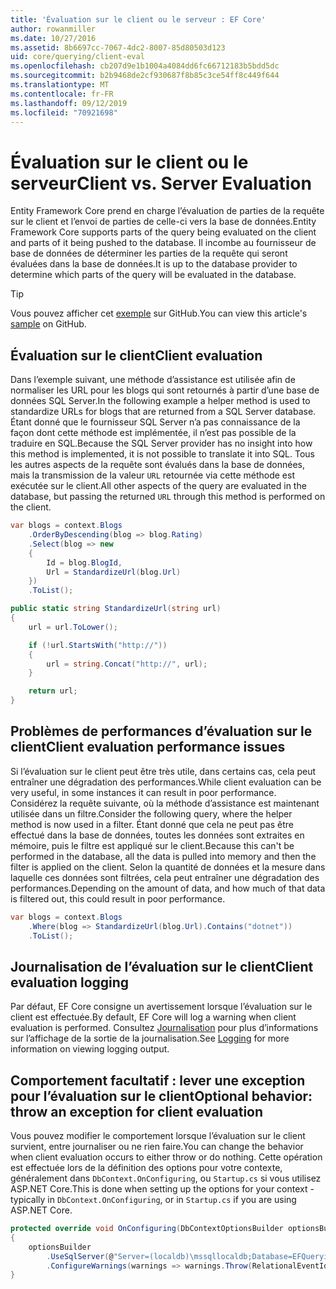 ```yaml
---
title: 'Évaluation sur le client ou le serveur : EF Core'
author: rowanmiller
ms.date: 10/27/2016
ms.assetid: 8b6697cc-7067-4dc2-8007-85d80503d123
uid: core/querying/client-eval
ms.openlocfilehash: cb207d9e1b1004a4084dd6fc66712183b5bdd5dc
ms.sourcegitcommit: b2b9468de2cf930687f8b85c3ce54ff8c449f644
ms.translationtype: MT
ms.contentlocale: fr-FR
ms.lasthandoff: 09/12/2019
ms.locfileid: "70921698"
---
```

# <a name="client-vs-server-evaluation"></a><span data-ttu-id="f6227-102">Évaluation sur le client ou le serveur</span><span class="sxs-lookup"><span data-stu-id="f6227-102">Client vs. Server Evaluation</span></span>

<span data-ttu-id="f6227-103">Entity Framework Core prend en charge l’évaluation de parties de la requête sur le client et l’envoi de parties de celle-ci vers la base de données.</span><span class="sxs-lookup"><span data-stu-id="f6227-103">Entity Framework Core supports parts of the query being evaluated on the client and parts of it being pushed to the database.</span></span> <span data-ttu-id="f6227-104">Il incombe au fournisseur de base de données de déterminer les parties de la requête qui seront évaluées dans la base de données.</span><span class="sxs-lookup"><span data-stu-id="f6227-104">It is up to the database provider to determine which parts of the query will be evaluated in the database.</span></span>

> [!TIP]  
> <span data-ttu-id="f6227-105">Vous pouvez afficher cet [exemple](https://github.com/aspnet/EntityFramework.Docs/tree/master/samples/core/Querying) sur GitHub.</span><span class="sxs-lookup"><span data-stu-id="f6227-105">You can view this article's [sample](https://github.com/aspnet/EntityFramework.Docs/tree/master/samples/core/Querying) on GitHub.</span></span>

## <a name="client-evaluation"></a><span data-ttu-id="f6227-106">Évaluation sur le client</span><span class="sxs-lookup"><span data-stu-id="f6227-106">Client evaluation</span></span>

<span data-ttu-id="f6227-107">Dans l’exemple suivant, une méthode d’assistance est utilisée afin de normaliser les URL pour les blogs qui sont retournés à partir d’une base de données SQL Server.</span><span class="sxs-lookup"><span data-stu-id="f6227-107">In the following example a helper method is used to standardize URLs for blogs that are returned from a SQL Server database.</span></span> <span data-ttu-id="f6227-108">Étant donné que le fournisseur SQL Server n’a pas connaissance de la façon dont cette méthode est implémentée, il n’est pas possible de la traduire en SQL.</span><span class="sxs-lookup"><span data-stu-id="f6227-108">Because the SQL Server provider has no insight into how this method is implemented, it is not possible to translate it into SQL.</span></span> <span data-ttu-id="f6227-109">Tous les autres aspects de la requête sont évalués dans la base de données, mais la transmission de la valeur `URL` retournée via cette méthode est exécutée sur le client.</span><span class="sxs-lookup"><span data-stu-id="f6227-109">All other aspects of the query are evaluated in the database, but passing the returned `URL` through this method is performed on the client.</span></span>

<!-- [!code-csharp[Main](samples/core/Querying/ClientEval/Sample.cs?highlight=6)] -->
``` csharp
var blogs = context.Blogs
    .OrderByDescending(blog => blog.Rating)
    .Select(blog => new
    {
        Id = blog.BlogId,
        Url = StandardizeUrl(blog.Url)
    })
    .ToList();
```

<!-- [!code-csharp[Main](samples/core/Querying/ClientEval/Sample.cs)] -->
``` csharp
public static string StandardizeUrl(string url)
{
    url = url.ToLower();

    if (!url.StartsWith("http://"))
    {
        url = string.Concat("http://", url);
    }

    return url;
}
```

## <a name="client-evaluation-performance-issues"></a><span data-ttu-id="f6227-110">Problèmes de performances d’évaluation sur le client</span><span class="sxs-lookup"><span data-stu-id="f6227-110">Client evaluation performance issues</span></span>

<span data-ttu-id="f6227-111">Si l’évaluation sur le client peut être très utile, dans certains cas, cela peut entraîner une dégradation des performances.</span><span class="sxs-lookup"><span data-stu-id="f6227-111">While client evaluation can be very useful, in some instances it can result in poor performance.</span></span> <span data-ttu-id="f6227-112">Considérez la requête suivante, où la méthode d’assistance est maintenant utilisée dans un filtre.</span><span class="sxs-lookup"><span data-stu-id="f6227-112">Consider the following query, where the helper method is now used in a filter.</span></span> <span data-ttu-id="f6227-113">Étant donné que cela ne peut pas être effectué dans la base de données, toutes les données sont extraites en mémoire, puis le filtre est appliqué sur le client.</span><span class="sxs-lookup"><span data-stu-id="f6227-113">Because this can't be performed in the database, all the data is pulled into memory and then the filter is applied on the client.</span></span> <span data-ttu-id="f6227-114">Selon la quantité de données et la mesure dans laquelle ces données sont filtrées, cela peut entraîner une dégradation des performances.</span><span class="sxs-lookup"><span data-stu-id="f6227-114">Depending on the amount of data, and how much of that data is filtered out, this could result in poor performance.</span></span>

<!-- [!code-csharp[Main](samples/core/Querying/ClientEval/Sample.cs)] -->
``` csharp
var blogs = context.Blogs
    .Where(blog => StandardizeUrl(blog.Url).Contains("dotnet"))
    .ToList();
```

## <a name="client-evaluation-logging"></a><span data-ttu-id="f6227-115">Journalisation de l’évaluation sur le client</span><span class="sxs-lookup"><span data-stu-id="f6227-115">Client evaluation logging</span></span>

<span data-ttu-id="f6227-116">Par défaut, EF Core consigne un avertissement lorsque l’évaluation sur le client est effectuée.</span><span class="sxs-lookup"><span data-stu-id="f6227-116">By default, EF Core will log a warning when client evaluation is performed.</span></span> <span data-ttu-id="f6227-117">Consultez [Journalisation](../miscellaneous/logging.md) pour plus d’informations sur l’affichage de la sortie de la journalisation.</span><span class="sxs-lookup"><span data-stu-id="f6227-117">See [Logging](../miscellaneous/logging.md) for more information on viewing logging output.</span></span> 

## <a name="optional-behavior-throw-an-exception-for-client-evaluation"></a><span data-ttu-id="f6227-118">Comportement facultatif : lever une exception pour l’évaluation sur le client</span><span class="sxs-lookup"><span data-stu-id="f6227-118">Optional behavior: throw an exception for client evaluation</span></span>

<span data-ttu-id="f6227-119">Vous pouvez modifier le comportement lorsque l’évaluation sur le client survient, entre journaliser ou ne rien faire.</span><span class="sxs-lookup"><span data-stu-id="f6227-119">You can change the behavior when client evaluation occurs to either throw or do nothing.</span></span> <span data-ttu-id="f6227-120">Cette opération est effectuée lors de la définition des options pour votre contexte, généralement dans `DbContext.OnConfiguring`, ou `Startup.cs` si vous utilisez ASP.NET Core.</span><span class="sxs-lookup"><span data-stu-id="f6227-120">This is done when setting up the options for your context - typically in `DbContext.OnConfiguring`, or in `Startup.cs` if you are using ASP.NET Core.</span></span>

<!-- [!code-csharp[Main](samples/core/Querying/ClientEval/ThrowOnClientEval/BloggingContext.cs?highlight=5)] -->
``` csharp
protected override void OnConfiguring(DbContextOptionsBuilder optionsBuilder)
{
    optionsBuilder
        .UseSqlServer(@"Server=(localdb)\mssqllocaldb;Database=EFQuerying;Trusted_Connection=True;")
        .ConfigureWarnings(warnings => warnings.Throw(RelationalEventId.QueryClientEvaluationWarning));
}
```
